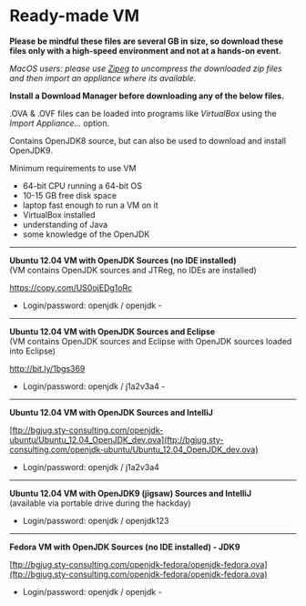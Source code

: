 # Ready-made VM

**Please be mindful these files are several GB in size, so download these files only with a high-speed environment and not at a hands-on event.**

*MacOS users: please use [Zipeg](http://www.zipeg.com/) to uncompress the downloaded zip files and then import an appliance where its available.*

**Install a Download Manager before downloading any of the below files.**

.OVA & .OVF files can be loaded into programs like *VirtualBox* using the *Import Appliance…* option.

Contains OpenJDK8 source, but can also be used to download and install OpenJDK9.

Minimum requirements to use VM
- 64-bit CPU running a 64-bit OS
- 10-15 GB free disk space
- laptop fast enough to run a VM on it
- VirtualBox installed
- understanding of Java
- some knowledge of the OpenJDK

---

__Ubuntu 12.04 VM with OpenJDK Sources (no IDE installed)__<br/>
(VM contains OpenJDK sources and JTReg, no IDEs are installed)<br/>

https://copy.com/US0ojEDg1oRc <br/>
- Login/password: openjdk / openjdk -

---

__Ubuntu 12.04 VM with OpenJDK Sources and Eclipse__<br/>
(VM contains OpenJDK sources and Eclipse with OpenJDK sources loaded into Eclipse)<br/>

http://bit.ly/1bgs369 <br/>
- Login/password: openjdk / j1a2v3a4 -

---

__Ubuntu 12.04 VM with OpenJDK Sources and IntelliJ__<br/>

[ftp://bgjug.sty-consulting.com/openjdk-ubuntu/Ubuntu_12.04_OpenJDK_dev.ova](ftp://bgjug.sty-consulting.com/openjdk-ubuntu/Ubuntu_12.04_OpenJDK_dev.ova)
- Login/password: openjdk / j1a2v3a4

---

__Ubuntu 12.04 VM with OpenJDK9 (jigsaw) Sources and IntelliJ__<br/>
(available via portable drive during the hackday)
- Login/password: openjdk / openjdk123

---

__Fedora VM with OpenJDK Sources (no IDE installed) - JDK9__<br/>

[ftp://bgjug.sty-consulting.com/openjdk-fedora/openjdk-fedora.ova](ftp://bgjug.sty-consulting.com/openjdk-fedora/openjdk-fedora.ova)<br/>
- Login/password: openjdk / openjdk -